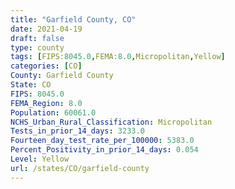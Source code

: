 ```yaml
---
title: "Garfield County, CO"
date: 2021-04-19
draft: false
type: county
tags: [FIPS:8045.0,FEMA:8.0,Micropolitan,Yellow]
categories: [CO]
County: Garfield County
State: CO
FIPS: 8045.0
FEMA_Region: 8.0
Population: 60061.0
NCHS_Urban_Rural_Classification: Micropolitan
Tests_in_prior_14_days: 3233.0
Fourteen_day_test_rate_per_100000: 5383.0
Percent_Positivity_in_prior_14_days: 0.054
Level: Yellow
url: /states/CO/garfield-county
---
```



